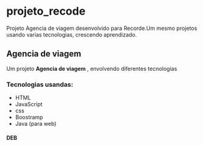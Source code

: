 # projeto_recode
Projeto Agencia de viagem desenvolvido para  Recorde.Um mesmo projetos usando varias tecnologias, crescendo aprendizado.



## Agencia de viagem
Um projeto **Agencia de viagem** , envolvendo diferentes tecnologias 


### Tecnologias usandas:
* HTML
* JavaScript
* css
* Boostramp
* Java (para web)

#### DEB




####



